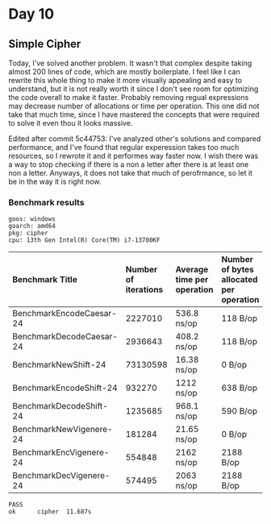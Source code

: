# Day 10

## Simple Cipher

Today, I've solved another problem. It wasn't that complex despite taking almost 200 lines of code, which are mostly boilerplate.
I feel like I can rewrite this whole thing to make it more visually appealing and easy to understand, but it is not really worth it
since I don't see room for optimizing the code overall to make it faster. Probably removing regual expressions may decrease
number of allocations or time per operation. This one did not take that much time, since I have mastered the concepts that were
required to solve it even thou it looks massive.

Edited after commit 5c44753:
I've analyzed other's solutions and compared performance, and I've found that regular experession takes too much resources, so I
rewrote it and it performes way faster now. I wish there was a way to stop checking if there is a non a letter after there is at least
one non a letter. Anyways, it does not take that much of perofrmance, so let it be in the way it is right now. 


### Benchmark results

```shell
goos: windows
goarch: amd64
pkg: cipher
cpu: 13th Gen Intel(R) Core(TM) i7-13700KF
```

|Benchmark Title|Number of iterations|Average time per operation|Number of bytes allocated per operation|Number of memory allocations per operation
|:---|:---|:---|:---|:---
|BenchmarkEncodeCaesar-24         |2227010               |536.8 ns/op           |118 B/op          |7 allocs/op
|BenchmarkDecodeCaesar-24         |2936643               |408.2 ns/op           |118 B/op          |7 allocs/op
|BenchmarkNewShift-24            |73130598                |16.38 ns/op            |0 B/op          |0 allocs/op
|BenchmarkEncodeShift-24           |932270              |1212 ns/op             |638 B/op         |13 allocs/op
|BenchmarkDecodeShift-24          |1235685               |968.1 ns/op           |590 B/op         |13 allocs/op
|BenchmarkNewVigenere-24           |181284              |21.65 ns/op           |0 B/op        |0 allocs/op
|BenchmarkEncVigenere-24           |554848              |2162 ns/op            |2188 B/op         |11 allocs/op
|BenchmarkDecVigenere-24           |574495              |2063 ns/op            |2188 B/op         |11 allocs/op
```shell
PASS
ok      cipher  11.687s
```
